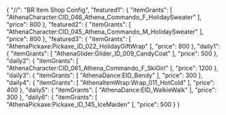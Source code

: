 {
    "//": "BR Item Shop Config",
    "featured1": {
        "itemGrants": [
            "AthenaCharacter:CID_046_Athena_Commando_F_HolidaySweater"
        ],
        "price": 800
    },
    "featured2": {
        "itemGrants": [
            "AthenaCharacter:CID_045_Athena_Commando_M_HolidaySweater"
        ],
        "price": 800
    },
    "featured3": {
        "itemGrants": [
            "AthenaPickaxe:Pickaxe_ID_022_HolidayGiftWrap"
        ],
        "price": 800
    },
    "daily1": {
        "itemGrants": [
            "AthenaGlider:Glider_ID_009_CandyCoat"
        ],
        "price": 500
    },
    "daily2": {
        "itemGrants": [
            "AthenaCharacter:CID_061_Athena_Commando_F_SkiGirl"
        ],
        "price": 1200
    },
    "daily3": {
        "itemGrants": [
            "AthenaDance:EID_Bendy"
        ],
        "price": 300
    },
    "daily4": {
        "itemGrants": [
            "AthenaItemWrap:Wrap_011_HotCold"
        ],
        "price": 400
    },
    "daily5": {
        "itemGrants": [
            "AthenaDance:EID_WalkieWalk"
        ],
        "price": 300
    },
    "daily6": {
        "itemGrants": [
            "AthenaPickaxe:Pickaxe_ID_145_IceMaiden"
        ],
        "price": 500
    }
}
